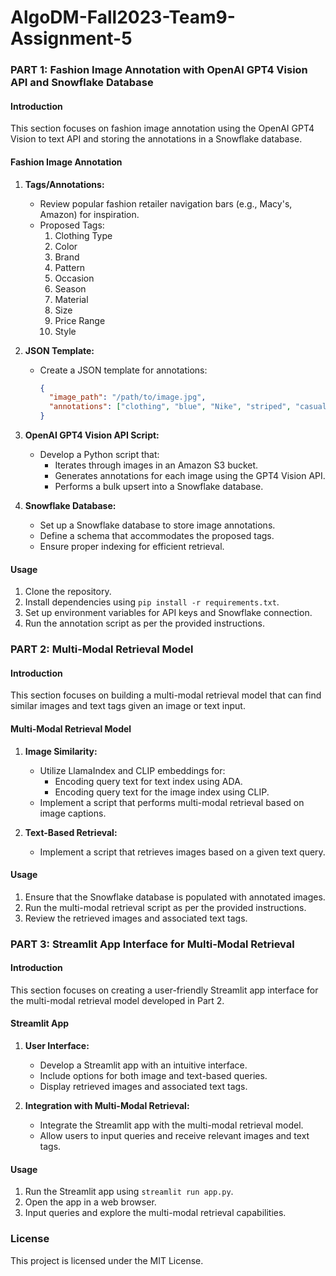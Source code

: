 # AlgoDM-Fall2023-Team9-Assignment-5


### PART 1: Fashion Image Annotation with OpenAI GPT4 Vision API and Snowflake Database

#### Introduction
This section focuses on fashion image annotation using the OpenAI GPT4 Vision to text API and storing the annotations in a Snowflake database.

#### Fashion Image Annotation
1. **Tags/Annotations:**
   - Review popular fashion retailer navigation bars (e.g., Macy's, Amazon) for inspiration.
   - Proposed Tags:
     1. Clothing Type
     2. Color
     3. Brand
     4. Pattern
     5. Occasion
     6. Season
     7. Material
     8. Size
     9. Price Range
     10. Style

2. **JSON Template:**
   - Create a JSON template for annotations:
     ```json
     {
       "image_path": "/path/to/image.jpg",
       "annotations": ["clothing", "blue", "Nike", "striped", "casual", "spring", "cotton", "medium", "$50-$100", "sports"]
     }
     ```

3. **OpenAI GPT4 Vision API Script:**
   - Develop a Python script that:
     - Iterates through images in an Amazon S3 bucket.
     - Generates annotations for each image using the GPT4 Vision API.
     - Performs a bulk upsert into a Snowflake database.

4. **Snowflake Database:**
   - Set up a Snowflake database to store image annotations.
   - Define a schema that accommodates the proposed tags.
   - Ensure proper indexing for efficient retrieval.

#### Usage
1. Clone the repository.
2. Install dependencies using `pip install -r requirements.txt`.
3. Set up environment variables for API keys and Snowflake connection.
4. Run the annotation script as per the provided instructions.

### PART 2: Multi-Modal Retrieval Model

#### Introduction
This section focuses on building a multi-modal retrieval model that can find similar images and text tags given an image or text input.

#### Multi-Modal Retrieval Model
1. **Image Similarity:**
   - Utilize LlamaIndex and CLIP embeddings for:
     - Encoding query text for text index using ADA.
     - Encoding query text for the image index using CLIP.
   - Implement a script that performs multi-modal retrieval based on image captions.

2. **Text-Based Retrieval:**
   - Implement a script that retrieves images based on a given text query.

#### Usage
1. Ensure that the Snowflake database is populated with annotated images.
2. Run the multi-modal retrieval script as per the provided instructions.
3. Review the retrieved images and associated text tags.

### PART 3: Streamlit App Interface for Multi-Modal Retrieval

#### Introduction
This section focuses on creating a user-friendly Streamlit app interface for the multi-modal retrieval model developed in Part 2.

#### Streamlit App
1. **User Interface:**
   - Develop a Streamlit app with an intuitive interface.
   - Include options for both image and text-based queries.
   - Display retrieved images and associated text tags.

2. **Integration with Multi-Modal Retrieval:**
   - Integrate the Streamlit app with the multi-modal retrieval model.
   - Allow users to input queries and receive relevant images and text tags.

#### Usage
1. Run the Streamlit app using `streamlit run app.py`.
2. Open the app in a web browser.
3. Input queries and explore the multi-modal retrieval capabilities.

### License
This project is licensed under the MIT License.
